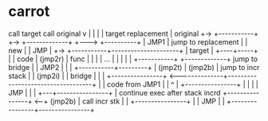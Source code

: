 # carrot

  call target                                                  call original
      v                                                              |
      |                                                              |
      |       target                              replacement        |       original
      +-> +-----------+                     +-> +-------------+      +---> +----------+
          |    JMP1   | jump to replacement |   |     new     |            |    JMP   |
      +-> +-----------+---------------------+   |    target   |            +----+-----+
      |   |    code   |       (jmp2r)           |     func    |                 |
      |   |    ...    |                         |             |                 |
      |   +-----------+                         +-------------+          jump to bridge
      |   |    JMP2   |                                                         |
      |   +-----------+---------+                                               |
    (jmp2t)                     |                                             (jmp2b)
      |                  jump to incr stack                                     |
      |                       (jmp2i)                                           |
      |          bridge         |                                               |
      |   +----------------+ <--------------+-----------------------------------+
      |   | code from JMP1 |    |           ^
      |   +----------------+    |           |
      |   |    JMP         |    |           |
      +---+----------------+    |  continue exec after stack incrd
          +----------------+ <--+         (jmp2b)
          | call incr stk  |                |
          +----------------+                |
          |       JMP      |                |
          +----------------+----------------+

